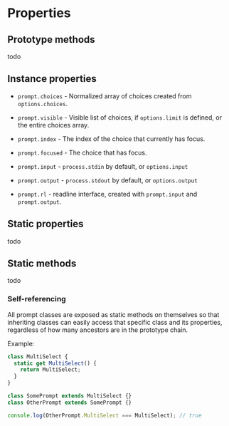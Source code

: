 # Properties

## Prototype methods

todo

## Instance properties

- `prompt.choices` - Normalized array of choices created from `options.choices`.
- `prompt.visible` - Visible list of choices, if `options.limit` is defined, or the entire choices array.
- `prompt.index` - The index of the choice that currently has focus.
- `prompt.focused` - The choice that has focus.


- `prompt.input` - `process.stdin` by default, or `options.input`
- `prompt.output` - `process.stdout` by default, or `options.output`
- `prompt.rl` - readline interface, created with `prompt.input` and `prompt.output`.

## Static properties

todo

## Static methods

todo

### Self-referencing

All prompt classes are exposed as static methods on themselves so that inheriting classes can easily access that specific class and its properties, regardless of how many ancestors are in the prototype chain.

Example:

```js
class MultiSelect {
  static get MultiSelect() {
    return MultiSelect;
  }
}

class SomePrompt extends MultiSelect {}
class OtherPrompt extends SomePrompt {}

console.log(OtherPrompt.MultiSelect === MultiSelect); // true
```

